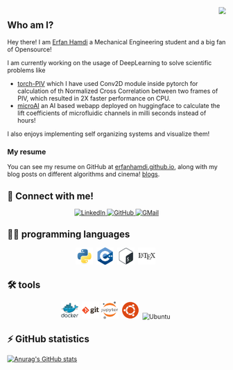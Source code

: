 <img align="right" src="https://visitor-badge.laobi.icu/badge?page_id=erfanhamdi.erfanhamdi">




## Who am I?

Hey there!  I am [Erfan Hamdi](https://ir.linkedin.com/in/mohammad-erfan-hamdi) a
Mechanical Engineering student and a big fan of Opensource!

I am currently working on the usage of DeepLearning to solve scientific problems like
- [torch-PIV](https://github.com/erfanhamdi/torch_PIV) which I have used Conv2D module inside pytorch for calculation of th Normalized Cross Correlation between two frames of PIV, which resulted in 2X faster performance on CPU.
- [microAI](https://github.com/erfanhamdi/microAI) an AI based webapp deployed on huggingface to calculate the lift coefficients of microfluidic channels in milli seconds instead of hours!

I also enjoys implementing self organizing systems and visualize them!

### My resume

You can see my resume on GitHub at
[erfanhamdi.github.io](https://erfanhamdi.github.io), along with my blog posts on different algorithms and cinema! [blogs](https://erfanhamdi.github.io/#:~:text=Directed%20Percolation-,featured%20writings,-Aug%202022%20What).


## :handshake: Connect with me!

<div align=center>
  <a href="https://ir.linkedin.com/in/mohammad-erfan-hamdi">
    <img src="https://img.shields.io/badge/LinkedIn-0077B5?style=for-the-badge&logo=linkedin&logoColor=white" title="LinkedIn"/>
  </a>
  <a href="https://github.com/erfanhamdi">
  <img src="https://img.shields.io/badge/GitHub-100000?style=for-the-badge&logo=github&logoColor=white" title="GitHub"/>
  </a>
  <a href="mailto:erfan.hamdi@gmail.com">
    <img src="https://img.shields.io/badge/Gmail-D14836?style=for-the-badge&logo=gmail&logoColor=white" title="GMail"/>
  </a>
</div>


## :man_technologist: programming languages

<div align=center>
  <img src="https://github.com/devicons/devicon/blob/master/icons/python/python-original.svg" title="Python" alt="Python" width="40" height="40"/>&nbsp;
  <img src="https://github.com/devicons/devicon/blob/master/icons/cplusplus/cplusplus-original.svg" title="C++" alt="C++" width="40" height="40"/>&nbsp;
  <img src="https://github.com/devicons/devicon/blob/master/icons/bash/bash-original.svg" title="Bash" alt="Bash" width="40" height="40"/>&nbsp;
  <img src="https://github.com/devicons/devicon/blob/master/icons/latex/latex-original.svg" title="LaTeX" alt="LaTeX" width="40" height="40"/>&nbsp;
  <i class="devicon-latex-original"></i>
</div>

## :hammer_and_wrench: tools

<div align=center>
  <img src="https://github.com/devicons/devicon/blob/master/icons/docker/docker-original-wordmark.svg" title="Docker"  alt="Docker" width="40" height="40"/>&nbsp;
  <img src="https://github.com/devicons/devicon/blob/master/icons/git/git-original-wordmark.svg" title="Git" **alt="Git" width="40" height="40"/>
  <img src="https://github.com/devicons/devicon/blob/master/icons/jupyter/jupyter-original-wordmark.svg" title="Jupyter" alt="Jupyter" width="40" height="40"/>&nbsp;
  <img src="https://github.com/devicons/devicon/blob/master/icons/ubuntu/ubuntu-plain.svg" title="Ubuntu" alt="Ubuntu" width="40" height="40"/>&nbsp;
  <img src="https://cdn.jsdelivr.net/gh/devicons/devicon/icons/arduino/arduino-original-wordmark.svg" title="Ubuntu" alt="Ubuntu" width="40" height="40"/>&nbsp;

</div>


## ⚡ GitHub statistics

[![Anurag's GitHub stats](https://github-readme-stats.vercel.app/api?username=erfanhamdi&theme=dracula)](https://github.com/anuraghazra/github-readme-stats)





<!-- Resources -->
<!-- Thanks @RobPasMue -->
